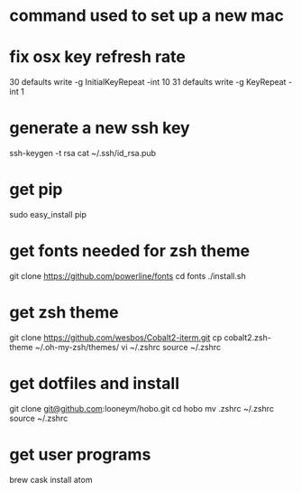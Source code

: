 # command used to set up a new mac

# fix osx key refresh rate
30  defaults write -g InitialKeyRepeat -int 10
31  defaults write -g KeyRepeat -int 1

# generate a new ssh key
ssh-keygen -t rsa
cat ~/.ssh/id_rsa.pub

# get pip
sudo easy_install pip

# get fonts needed for zsh theme
git clone https://github.com/powerline/fonts
cd fonts
./install.sh

# get zsh theme
git clone https://github.com/wesbos/Cobalt2-iterm.git
cp cobalt2.zsh-theme ~/.oh-my-zsh/themes/
vi  ~/.zshrc
source ~/.zshrc

# get dotfiles and install
git clone git@github.com:looneym/hobo.git
cd hobo
mv .zshrc ~/.zshrc
source ~/.zshrc

# get user programs
brew cask install atom
